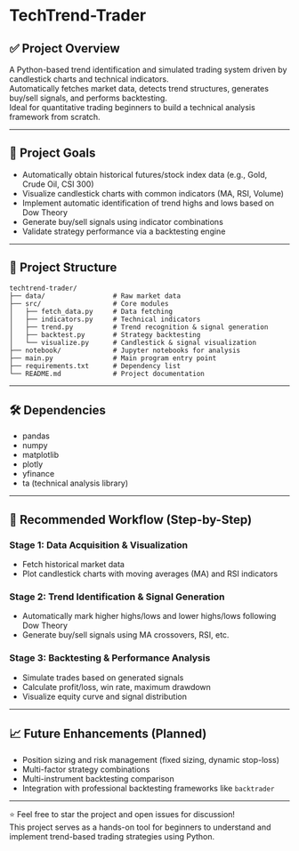 # TechTrend-Trader

## ✅ Project Overview  
A Python-based trend identification and simulated trading system driven by candlestick charts and technical indicators.  
Automatically fetches market data, detects trend structures, generates buy/sell signals, and performs backtesting.  
Ideal for quantitative trading beginners to build a technical analysis framework from scratch.

---

## 📌 Project Goals  
- Automatically obtain historical futures/stock index data (e.g., Gold, Crude Oil, CSI 300)  
- Visualize candlestick charts with common indicators (MA, RSI, Volume)  
- Implement automatic identification of trend highs and lows based on Dow Theory  
- Generate buy/sell signals using indicator combinations  
- Validate strategy performance via a backtesting engine  

---

## 📂 Project Structure

```plaintext
techtrend-trader/
├── data/                 # Raw market data
├── src/                  # Core modules
│   ├── fetch_data.py     # Data fetching
│   ├── indicators.py     # Technical indicators
│   ├── trend.py          # Trend recognition & signal generation
│   ├── backtest.py       # Strategy backtesting
│   └── visualize.py      # Candlestick & signal visualization
├── notebook/             # Jupyter notebooks for analysis
├── main.py               # Main program entry point
├── requirements.txt      # Dependency list
└── README.md             # Project documentation
```

---

## 🛠️ Dependencies  
- pandas  
- numpy  
- matplotlib  
- plotly  
- yfinance  
- ta (technical analysis library)  

---

## 🚀 Recommended Workflow (Step-by-Step)

### Stage 1: Data Acquisition & Visualization  
- Fetch historical market data  
- Plot candlestick charts with moving averages (MA) and RSI indicators  

### Stage 2: Trend Identification & Signal Generation  
- Automatically mark higher highs/lows and lower highs/lows following Dow Theory  
- Generate buy/sell signals using MA crossovers, RSI, etc.

### Stage 3: Backtesting & Performance Analysis  
- Simulate trades based on generated signals  
- Calculate profit/loss, win rate, maximum drawdown  
- Visualize equity curve and signal distribution  

---

## 📈 Future Enhancements (Planned)

- Position sizing and risk management (fixed sizing, dynamic stop-loss)  
- Multi-factor strategy combinations  
- Multi-instrument backtesting comparison  
- Integration with professional backtesting frameworks like `backtrader`  

---

⭐ Feel free to star the project and open issues for discussion!  
This project serves as a hands-on tool for beginners to understand and implement trend-based trading strategies using Python.
